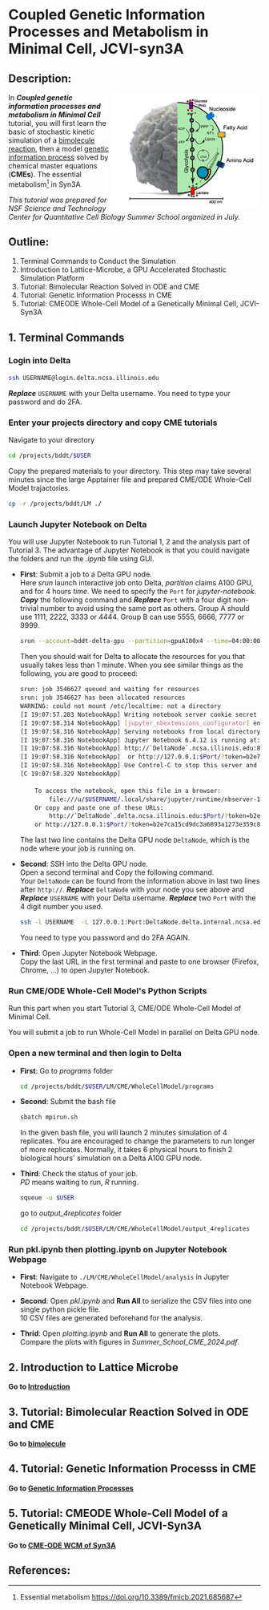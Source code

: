 # Coupled Genetic Information Processes and Metabolism in Minimal Cell, JCVI-syn3A

## Description:

<img align="right" width="300" src="./figs/figs_WCM/syn3A.png">

In ***Coupled genetic information processes and metabolism in Minimal Cell*** tutorial, you will first learn the basic of stochastic kinetic simulation of a [bimolecule reaction](bimolecule/), then a model [genetic information process](GIP/) solved by chemical master equations (**CMEs**). The essential metabolism[^breier_metabolism] in Syn3A

*This tutorial was prepared for NSF Science and Technology Center for Quantitative Cell Biology Summer School organized in July.*

## Outline:

1. Terminal Commands to Conduct the Simulation
2. Introduction to Lattice-Microbe, a GPU Accelerated Stochastic Simulation Platform
3. Tutorial: Bimolecular Reaction Solved in ODE and CME
4. Tutorial: Genetic Information Processs in CME
5. Tutorial: CMEODE Whole-Cell Model of a Genetically Minimal Cell, JCVI-Syn3A
   
## 1. Terminal Commands

### Login into Delta 

```bash
ssh USERNAME@login.delta.ncsa.illinois.edu
```

***Replace*** `USERNAME` with your Delta username. You need to type your password and do 2FA.

###  Enter your projects directory and copy CME tutorials

Navigate to your directory

```bash
cd /projects/bddt/$USER
```

Copy the prepared materials to your directory. This step may take several minutes since the large Apptainer file and prepared CME/ODE Whole-Cell Model trajactories.

```bash
cp -r /projects/bddt/LM ./
```

### Launch Jupyter Notebook on Delta
You will use Jupyter Notebook to run Tutorial 1, 2 and the analysis part of Tutorial 3. The advantage of Jupyter Notebook is that you could navigate the folders and run the *.ipynb* file using GUI.  
+ **First**: Submit a job to a Delta GPU node.  
     Here *srun* launch interactive job onto Delta, *partition* claims A100 GPU, and for 4 hours *time*. We need to specify the `Port` for *jupyter-notebook*.  
    ***Copy*** the following command and ***Replace*** `Port` with a four digit non-trivial number to avoid using the same port as others. Group A should use 1111, 2222, 3333 or 4444. Group B can use 5555, 6666, 7777 or 9999.
    ```bash
    srun --account=bddt-delta-gpu --partition=gpuA100x4 --time=04:00:00 --mem=64g --gpus-per-node=1 --tasks-per-node=1 --cpus-per-task=16 --nodes=1 apptainer exec --nv --containall --bind /projects/bddt/$USER/:/workspace /projects/bddt/$USER/LM/LM.sif jupyter-notebook /workspace/ --no-browser --port=Port --ip=0.0.0.0 --allow-root
    ```  
    Then you should wait for Delta to allocate the resources for you that usually takes less than 1 minute. When you see similar things as the following, you are good to proceed:
    ```bash
    srun: job 3546627 queued and waiting for resources
    srun: job 3546627 has been allocated resources
    WARNING: could not mount /etc/localtime: not a directory
    [I 19:07:57.203 NotebookApp] Writing notebook server cookie secret to /u/$USER/.local/share/jupyter/runtime/notebook_cookie_secret
    [I 19:07:58.314 NotebookApp] [jupyter_nbextensions_configurator] enabled 0.6.3
    [I 19:07:58.316 NotebookApp] Serving notebooks from local directory: /workspace
    [I 19:07:58.316 NotebookApp] Jupyter Notebook 6.4.12 is running at:
    [I 19:07:58.316 NotebookApp] http://`DeltaNode`.ncsa.illinois.edu:8811/?token=b2e7ca15cd9dc3a6893a1273e359c88869225bc29d66c80c
    [I 19:07:58.316 NotebookApp]  or http://127.0.0.1:$Port/?token=b2e7ca15cd9dc3a6893a1273e359c88869225bc29d66c80c
    [I 19:07:58.316 NotebookApp] Use Control-C to stop this server and shut down all kernels (twice to skip confirmation).
    [C 19:07:58.329 NotebookApp]

        To access the notebook, open this file in a browser:
            file:///u/$USERNAME/.local/share/jupyter/runtime/nbserver-13-open.html
        Or copy and paste one of these URLs:
            http://`DeltaNode`.delta.ncsa.illinois.edu:$Port/?token=b2e7ca15cd9dc3a6893a1273e359c88869225bc29d66c80c
        or http://127.0.0.1:$Port/?token=b2e7ca15cd9dc3a6893a1273e359c88869225bc29d66c80c
    ```

    The last two line contains the Delta GPU node `DeltaNode`, which is the node where your job is running on.

+ **Second**: SSH into the Delta GPU node.  
  Open a second terminal and Copy the following command.  
  Your `DeltaNode` can be found from the information above in last two lines after `http://`. ***Replace*** `DeltaNode` with your node you see above and ***Replace*** `USERNAME` with your Delta username. ***Replace*** two `Port` with the 4 digit number you used.
    
    ```bash
    ssh -l USERNAME  -L 127.0.0.1:Port:DeltaNode.delta.internal.ncsa.edu:Port dt-login.delta.ncsa.illinois.edu
    ```

    You need to type you password and do 2FA AGAIN.

+ **Third**: Open Jupyter Notebook Webpage.   
  Copy the last URL in the first terminal and paste to one browser (Firefox, Chrome, ...) to open Jupyter Notebook.


### Run CME/ODE Whole-Cell Model's Python Scripts

Run this part when you start Tutorial 3, CME/ODE Whole-Cell Model of Minimal Cell.

You will submit a job to run Whole-Cell Model in parallel on Delta GPU node.

### Open a new terminal and then login to Delta ###

+ **First**: Go to *programs* folder

    ``` bash
    cd /projects/bddt/$USER/LM/CME/WholeCellModel/programs
    ```

+ **Second**: Submit the bash file

    ```bash
    sbatch mpirun.sh
    ```
     In the given bash file, you will launch 2 minutes simulation of 4 replicates. You are encouraged to change the parameters to run longer of more replicates. Normally, it takes 6 physical hours to finish 2 biological hours' simulation on a Delta A100 GPU node.
  
+ **Third**: Check the status of your job.  
    *PD* means waiting to run, *R* running.

    ```bash
    squeue -u $USER
    ```
    go to *output_4replicates* folder 
    
    ``` bash
    cd /projects/bddt/$USER/LM/CME/WholeCellModel/output_4replicates
    ```

### Run pkl.ipynb then plotting.ipynb on Jupyter Notebook Webpage
+ **First**: Navigate to `./LM/CME/WholeCellModel/analysis` in Jupyter Notebook Webpage.
  
+ **Second**: Open *pkl.ipynb* and **Run All** to serialize the CSV files into one single python pickle file.  
  10 CSV files are generated beforehand for the analysis.
  
+ **Thrid**: Open *plotting.ipynb* and **Run All** to generate the plots.  
  Compare the plots with figures in *Summer_School_CME_2024.pdf*.

## 2. Introduction to Lattice Microbe

**Go to [Introduction](introduction/)**

## 3. Tutorial: Bimolecular Reaction Solved in ODE and CME

**Go to [bimolecule](bimolecule/)**

## 4. Tutorial: Genetic Information Processs in CME

**Go to [Genetic Information Processes](GIP/)**

## 5. Tutorial: CMEODE Whole-Cell Model of a Genetically Minimal Cell, JCVI-Syn3A

**Go to [CME-ODE WCM of Syn3A](WCM/)**

## References:
[^breier_metabolism]: Essential metabolism https://doi.org/10.3389/fmicb.2021.685687